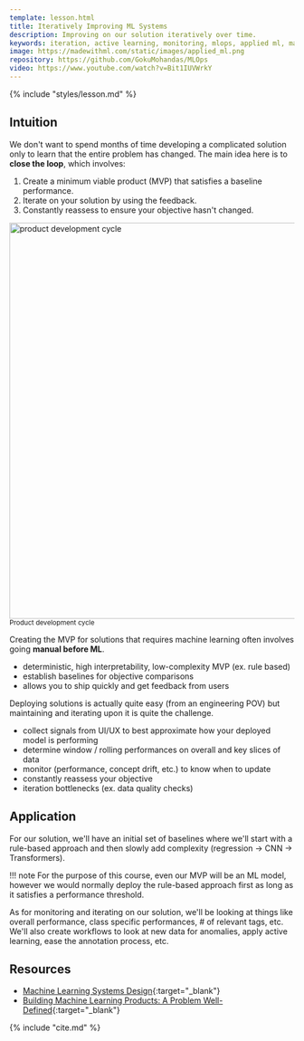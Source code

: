 ```yaml
---
template: lesson.html
title: Iteratively Improving ML Systems
description: Improving on our solution iteratively over time.
keywords: iteration, active learning, monitoring, mlops, applied ml, machine learning, ml in production, machine learning in production, applied machine learning
image: https://madewithml.com/static/images/applied_ml.png
repository: https://github.com/GokuMohandas/MLOps
video: https://www.youtube.com/watch?v=Bit1IUVWrkY
---
```


<!-- <div class="ai-center-all mt-2">
    <iframe width="600" height="337.5" src="https://www.youtube.com/embed/Bit1IUVWrkY?rel=0" frameborder="0"
    allow="accelerometer; autoplay; clipboard-write; encrypted-media; gyroscope; picture-in-picture"
    allowfullscreen></iframe>
</div> -->

{% include "styles/lesson.md" %}

## Intuition

We don't want to spend months of time developing a complicated solution only to learn that the entire problem has changed. The main idea here is to **close the loop**, which involves:

1. Create a minimum viable product (MVP) that satisfies a baseline performance.
2. Iterate on your solution by using the feedback.
3. Constantly reassess to ensure your objective hasn't changed.

<div class="ai-center-all">
    <img src="https://raw.githubusercontent.com/GokuMohandas/MadeWithML/main/images/mlops/iteration/development_cycle.png" width="700" alt="product development cycle">
</div>
<div class="ai-center-all mb-3">
  <small>Product development cycle</small>
</div>

Creating the MVP for solutions that requires machine learning often involves going **manual before ML**.

- deterministic, high interpretability, low-complexity MVP (ex. rule based)
- establish baselines for objective comparisons
- allows you to ship quickly and get feedback from users

Deploying solutions is actually quite easy (from an engineering POV) but maintaining and iterating upon it is quite the challenge.

- collect signals from UI/UX to best approximate how your deployed model is performing
- determine window / rolling performances on overall and key slices of data
- monitor (performance, concept drift, etc.) to know when to update
- constantly reassess your objective
- iteration bottlenecks (ex. data quality checks)

## Application
For our solution, we'll have an initial set of baselines where we'll start with a rule-based approach and then slowly add complexity (regression &rarr; CNN &rarr; Transformers).

!!! note
    For the purpose of this course, even our MVP will be an ML model, however we would normally deploy the rule-based approach first as long as it satisfies a performance threshold.

As for monitoring and iterating on our solution, we'll be looking at things like overall performance, class specific performances, # of relevant tags, etc. We'll also create workflows to look at new data for anomalies, apply active learning, ease the annotation process, etc.

## Resources
- [Machine Learning Systems Design](https://github.com/chiphuyen/machine-learning-systems-design/blob/master/build/build1/consolidated.pdf){:target="_blank"}
- [Building Machine Learning Products: A Problem Well-Defined](http://jeremyjordan.me/ml-requirements/){:target="_blank"}


<!-- Citation -->
{% include "cite.md" %}